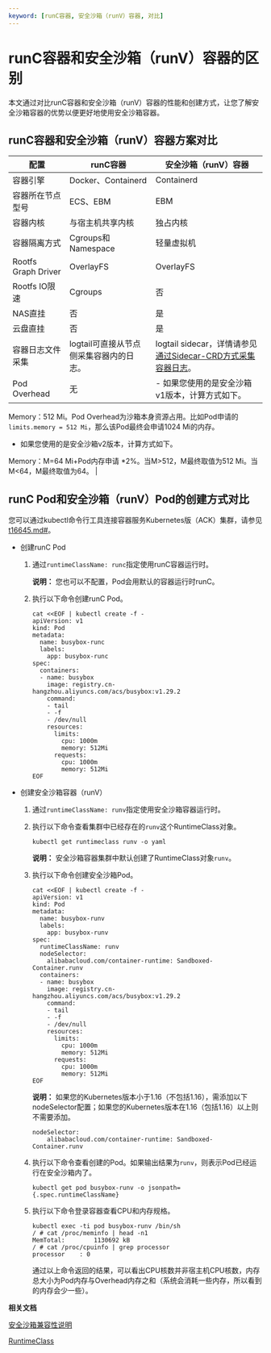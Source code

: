 ```yaml
---
keyword: [runC容器, 安全沙箱（runV）容器, 对比]
---
```


# runC容器和安全沙箱（runV）容器的区别

本文通过对比runC容器和安全沙箱（runV）容器的性能和创建方式，让您了解安全沙箱容器的优势以便更好地使用安全沙箱容器。

## runC容器和安全沙箱（runV）容器方案对比

|配置|runC容器|安全沙箱（runV）容器|
|--|------|------------|
|容器引擎|Docker、Containerd|Containerd|
|容器所在节点型号|ECS、EBM|EBM|
|容器内核|与宿主机共享内核|独占内核|
|容器隔离方式|Cgroups和Namespace|轻量虚拟机|
|Rootfs Graph Driver|OverlayFS|OverlayFS|
|Rootfs IO限速|Cgroups|否|
|NAS直挂|否|是|
|云盘直挂|否|是|
|容器日志文件采集|logtail可直接从节点侧采集容器内的日志。|logtail sidecar，详情请参见[通过Sidecar-CRD方式采集容器日志](/intl.zh-CN/数据采集/Logtail采集/采集容器日志/通过Sidecar-CRD方式采集容器日志.md)。|
|Pod Overhead|无|-   如果您使用的是安全沙箱v1版本，计算方式如下。

Memory：512 Mi。Pod Overhead为沙箱本身资源占用。比如Pod申请的`limits.memory = 512 Mi`，那么该Pod最终会申请1024 Mi的内存。

-   如果您使用的是安全沙箱v2版本，计算方式如下。

Memory：M=64 Mi+Pod内存申请 \*2%。当M\>512，M最终取值为512 Mi。当M<64，M最终取值为64。 |

## runC Pod和安全沙箱（runV）Pod的创建方式对比

您可以通过kubectl命令行工具连接容器服务Kubernetes版（ACK）集群，请参见[t16645.md\#](/intl.zh-CN/Kubernetes集群用户指南/集群/连接集群/通过kubectl管理Kubernetes集群.md)。

-   创建runC Pod
    1.  通过`runtimeClassName: runc`指定使用runC容器运行时。

        **说明：** 您也可以不配置，Pod会用默认的容器运行时runC。

    2.  执行以下命令创建runC Pod。

        ```
        cat <<EOF | kubectl create -f -
        apiVersion: v1
        kind: Pod
        metadata:
          name: busybox-runc
          labels:
            app: busybox-runc
        spec:
          containers:
          - name: busybox
            image: registry.cn-hangzhou.aliyuncs.com/acs/busybox:v1.29.2
            command:
            - tail
            - -f
            - /dev/null 
            resources:
              limits:
                cpu: 1000m
                memory: 512Mi
              requests:
                cpu: 1000m
                memory: 512Mi
        EOF
        ```

-   创建安全沙箱容器（runV）
    1.  通过`runtimeClassName: runv`指定使用安全沙箱容器运行时。
    2.  执行以下命令查看集群中已经存在的`runv`这个RuntimeClass对象。

        ```
        kubectl get runtimeclass runv -o yaml
        ```

        **说明：** 安全沙箱容器集群中默认创建了RuntimeClass对象`runv`。

    3.  执行以下命令创建安全沙箱Pod。

        ```
        cat <<EOF | kubectl create -f -
        apiVersion: v1
        kind: Pod
        metadata:
          name: busybox-runv
          labels:
            app: busybox-runv
        spec:
          runtimeClassName: runv
          nodeSelector:
            alibabacloud.com/container-runtime: Sandboxed-Container.runv
          containers:
          - name: busybox
            image: registry.cn-hangzhou.aliyuncs.com/acs/busybox:v1.29.2
            command:
            - tail
            - -f
            - /dev/null
            resources:
              limits:
                cpu: 1000m
                memory: 512Mi
              requests:
                cpu: 1000m
                memory: 512Mi
        EOF
        ```

        **说明：** 如果您的Kubernetes版本小于1.16（不包括1.16），需添加以下nodeSelector配置；如果您的Kubernetes版本在1.16（包括1.16）以上则不需要添加。

        ```
        nodeSelector:
            alibabacloud.com/container-runtime: Sandboxed-Container.runv
        ```

    4.  执行以下命令查看创建的Pod。如果输出结果为`runv`，则表示Pod已经运行在安全沙箱内了。

        ```
        kubectl get pod busybox-runv -o jsonpath={.spec.runtimeClassName}
        ```

    5.  执行以下命令登录容器查看CPU和内存规格。

        ```
        kubectl exec -ti pod busybox-runv /bin/sh
        / # cat /proc/meminfo | head -n1
        MemTotal:        1130692 kB
        / # cat /proc/cpuinfo | grep processor
        processor    : 0
        ```

        通过以上命令返回的结果，可以看出CPU核数并非宿主机CPU核数，内存总大小为Pod内存与Overhead内存之和（系统会消耗一些内存，所以看到的内存会少一些）。


**相关文档**  


[安全沙箱兼容性说明](/intl.zh-CN/Kubernetes集群用户指南/安全沙箱/安全沙箱兼容性说明.md)

[RuntimeClass](https://kubernetes.io/docs/concepts/containers/runtime-class/)

